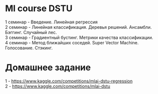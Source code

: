 # Ml course DSTU
1 семинар - Введение. Линейная регрессия\
2 семинар - Линейная классификация. Деревья решений. Ансамбли. Бэггинг. Случайный лес.\
3 семинар - Градиентный бустинг. Метрики качества классификации.\
4 семинар - Метод ближайших соседей. Super Vector Machine. Голосование. Стэкинг.
# Домашнее задание
1 - https://www.kaggle.com/competitions/mlai-dstu-regression \
2 - https://www.kaggle.com/competitions/mlai-dstu
